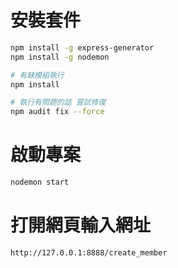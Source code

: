
# 安裝套件

```bash
npm install -g express-generator
npm install -g nodemon

# 有缺模組執行
npm install

# 執行有問題的話 嘗試修復
npm audit fix --force
```

# 啟動專案

```bash
nodemon start
```

# 打開網頁輸入網址

```
http://127.0.0.1:8888/create_member
```

